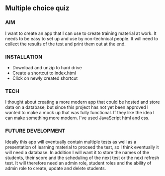 ## Multiple choice quiz

### AIM

I want to create an app that I can use to create training material at work. It needs to be easy to set up and use by non-technical people. It will need to collect the results of the test and print them out at the end.

### INSTALLATION

- Download and unzip to hard drive
- Create a shortcut to index.html
- Click on newly created shortcut

### TECH

I thought about creating a more modern app that could be hosted and store data on a database, but since this project has not yet been approved I wanted to make a mock up that was fully functional. If they like the idea I can make something more modern. I've used JavaScript html and css.

### FUTURE DEVELOPMENT

Ideally this app will eventually contain multiple tests as well as a presentation of learning material to proceed the test, so I think eventually it will need a database. In addition I will want it to store the names of the students, their score and the scheduling of the next test or the next refresh test. It will therefore need an admin role, student roles and the ability of admin role to create, update and delete students.

